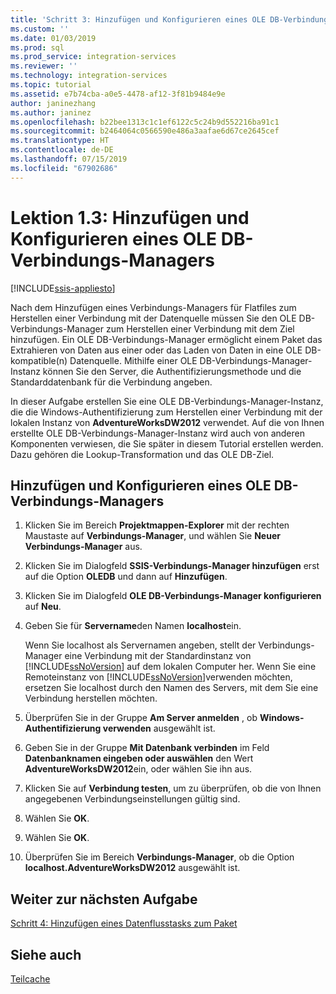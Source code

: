```yaml
---
title: 'Schritt 3: Hinzufügen und Konfigurieren eines OLE DB-Verbindungs-Managers | Microsoft-Dokumentation'
ms.custom: ''
ms.date: 01/03/2019
ms.prod: sql
ms.prod_service: integration-services
ms.reviewer: ''
ms.technology: integration-services
ms.topic: tutorial
ms.assetid: e7b74cba-a0e5-4478-af12-3f81b9484e9e
author: janinezhang
ms.author: janinez
ms.openlocfilehash: b22bee1313c1c1ef6122c5c24b9d552216ba91c1
ms.sourcegitcommit: b2464064c0566590e486a3aafae6d67ce2645cef
ms.translationtype: HT
ms.contentlocale: de-DE
ms.lasthandoff: 07/15/2019
ms.locfileid: "67902686"
---
```

# <a name="lesson-1-3-add-and-configure-an-ole-db-connection-manager"></a>Lektion 1.3: Hinzufügen und Konfigurieren eines OLE DB-Verbindungs-Managers

[!INCLUDE[ssis-appliesto](../includes/ssis-appliesto-ssvrpluslinux-asdb-asdw-xxx.md)]



Nach dem Hinzufügen eines Verbindungs-Managers für Flatfiles zum Herstellen einer Verbindung mit der Datenquelle müssen Sie den OLE DB-Verbindungs-Manager zum Herstellen einer Verbindung mit dem Ziel hinzufügen. Ein OLE DB-Verbindungs-Manager ermöglicht einem Paket das Extrahieren von Daten aus einer oder das Laden von Daten in eine OLE DB-kompatible(n) Datenquelle. Mithilfe einer OLE DB-Verbindungs-Manager-Instanz können Sie den Server, die Authentifizierungsmethode und die Standarddatenbank für die Verbindung angeben.  
  
In dieser Aufgabe erstellen Sie eine OLE DB-Verbindungs-Manager-Instanz, die die Windows-Authentifizierung zum Herstellen einer Verbindung mit der lokalen Instanz von **AdventureWorksDW2012** verwendet. Auf die von Ihnen erstellte OLE DB-Verbindungs-Manager-Instanz wird auch von anderen Komponenten verwiesen, die Sie später in diesem Tutorial erstellen werden. Dazu gehören die Lookup-Transformation und das OLE DB-Ziel.  
  
## <a name="add-and-configure-an-ole-db-connection-manager"></a>Hinzufügen und Konfigurieren eines OLE DB-Verbindungs-Managers

1. Klicken Sie im Bereich **Projektmappen-Explorer** mit der rechten Maustaste auf **Verbindungs-Manager**, und wählen Sie **Neuer Verbindungs-Manager** aus.

1. Klicken Sie im Dialogfeld **SSIS-Verbindungs-Manager hinzufügen** erst auf die Option **OLEDB** und dann auf **Hinzufügen**.
    
2. Klicken Sie im Dialogfeld **OLE DB-Verbindungs-Manager konfigurieren** auf **Neu**.  
  
3. Geben Sie für **Servername**den Namen **localhost**ein.  
  
    Wenn Sie localhost als Servernamen angeben, stellt der Verbindungs-Manager eine Verbindung mit der Standardinstanz von [!INCLUDE[ssNoVersion](../includes/ssnoversion-md.md)] auf dem lokalen Computer her. Wenn Sie eine Remoteinstanz von [!INCLUDE[ssNoVersion](../includes/ssnoversion-md.md)]verwenden möchten, ersetzen Sie localhost durch den Namen des Servers, mit dem Sie eine Verbindung herstellen möchten.  
  
4. Überprüfen Sie in der Gruppe **Am Server anmelden** , ob **Windows-Authentifizierung verwenden** ausgewählt ist.  
  
5. Geben Sie in der Gruppe **Mit Datenbank verbinden** im Feld **Datenbanknamen eingeben oder auswählen** den Wert **AdventureWorksDW2012**ein, oder wählen Sie ihn aus.  
  
6. Klicken Sie auf **Verbindung testen**, um zu überprüfen, ob die von Ihnen angegebenen Verbindungseinstellungen gültig sind.  
  
7. Wählen Sie **OK**.  
  
8. Wählen Sie **OK**.  
  
9. Überprüfen Sie im Bereich **Verbindungs-Manager**, ob die Option **localhost.AdventureWorksDW2012** ausgewählt ist.  
  

## <a name="go-to-next-task"></a>Weiter zur nächsten Aufgabe
[Schritt 4: Hinzufügen eines Datenflusstasks zum Paket](../integration-services/lesson-1-4-adding-a-data-flow-task-to-the-package.md)  
  
## <a name="see-also"></a>Siehe auch  
[Teilcache](../integration-services/connection-manager/ole-db-connection-manager.md)  
  
